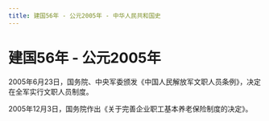 ```yaml
---
title: 建国56年 - 公元2005年 - 中华人民共和国史
---
```


# 建国56年 - 公元2005年

2005年6月23日，国务院、中央军委颁发《中国人民解放军文职人员条例》，决定在全军实行文职人员制度。

2005年12月3日，国务院作出《关于完善企业职工基本养老保险制度的决定》。